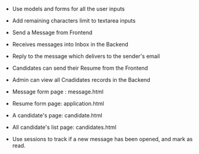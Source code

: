 - Use models and forms for all the user inputs
- Add remaining characters limit to textarea inputs

- Send a Message from Frontend
- Receives messages into Inbox in the Backend
- Reply to the message which delivers to the sender's email

- Candidates can send their Resume from the Frontend
- Admin can view all Cnadidates records in the Backend

- Message form page : message.html
- Resume form page: application.html
- A candidate's page: candidate.html
- All candidate's list page: candidates.html
- Use sessions to track if a new message has been opened, and mark as read. 